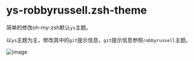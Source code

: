 # ys-robbyrussell.zsh-theme

简单的修改oh-my-zsh默认`ys`主题。

以`ys`主题为主，修改其中的`git`提示信息，`git`提示信息参照`robbyrussell`主题。

![image](https://github.com/gl2fish/ys-robbyrussell.zsh-theme/master/Snipaste.png)
